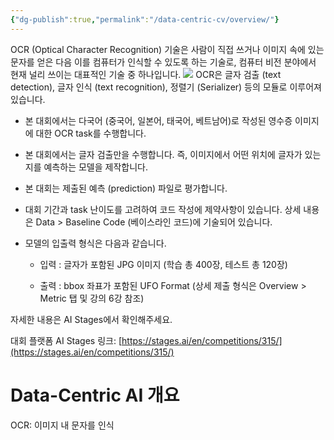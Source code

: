 ```yaml
---
{"dg-publish":true,"permalink":"/data-centric-cv/overview/"}
---
```


OCR (Optical Character Recognition) 기술은 사람이 직접 쓰거나 이미지 속에 있는 문자를 얻은 다음 이를 컴퓨터가 인식할 수 있도록 하는 기술로, 컴퓨터 비전 분야에서 현재 널리 쓰이는 대표적인 기술 중 하나입니다.
![](https://i.imgur.com/4rjEUks.png)
OCR은 글자 검출 (text detection), 글자 인식 (text recognition), 정렬기 (Serializer) 등의 모듈로 이루어져 있습니다.
- 본 대회에서는 다국어 (중국어, 일본어, 태국어, 베트남어)로 작성된 영수증 이미지에 대한 OCR task를 수행합니다.
    
- 본 대회에서는 글자 검출만을 수행합니다. 즉, 이미지에서 어떤 위치에 글자가 있는지를 예측하는 모델을 제작합니다.
    
- 본 대회는 제출된 예측 (prediction) 파일로 평가합니다.
    
- 대회 기간과 task 난이도를 고려하여 코드 작성에 제약사항이 있습니다. 상세 내용은 Data > Baseline Code (베이스라인 코드)에 기술되어 있습니다.
    
- 모델의 입출력 형식은 다음과 같습니다.
    
    - 입력 : 글자가 포함된 JPG 이미지 (학습 총 400장, 테스트 총 120장)
        
    - 출력 : bbox 좌표가 포함된 UFO Format (상세 제출 형식은 Overview > Metric 탭 및 강의 6강 참조)
        

자세한 내용은 AI Stages에서 확인해주세요.

대회 플랫폼 AI Stages 링크: [https://stages.ai/en/competitions/315/](https://stages.ai/en/competitions/315/)

# Data-Centric AI 개요

OCR: 이미지 내 문자를 인식
